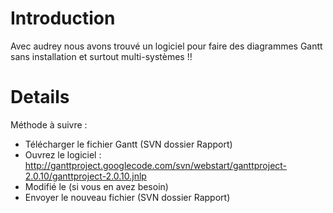 # Introduction #

Avec audrey nous avons trouvé un logiciel pour faire des diagrammes Gantt sans installation et surtout multi-systèmes !!


# Details #

Méthode à suivre :
  * Télécharger le fichier Gantt (SVN dossier Rapport)
  * Ouvrez le logiciel : http://ganttproject.googlecode.com/svn/webstart/ganttproject-2.0.10/ganttproject-2.0.10.jnlp
  * Modifié le (si vous en avez besoin)
  * Envoyer le nouveau fichier (SVN dossier Rapport)